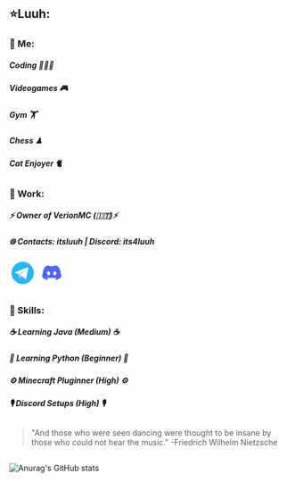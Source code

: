 ## ⭐️Luuh:

### 📌 Me:
##### **Coding** 🧑🏻‍💻 
##### **Videogames** 🎮
##### **Gym** 🏋️‍
#####  **Chess** ♟
##### **Cat Enjoyer** 🐈

##

### 📌 Work:
##### ⚡️ **Owner** of *VerionMC*  (🇮🇹)⚡️
##### 🌐 **Contacts:** itsluuh | Discord: its4luuh
<a href="https://t.me/ItsLuuh"><img src="images/telegramgif.png"></img></a>
<a href="https://discordapp.com/users/1126161868709429410"><img src="images/discordlogo.png"></img></a>
##

### 📌 Skills:
##### ☕️ Learning **Java** ___(Medium)___ ☕️
##### 🐍 Learning **Python** ***(Beginner)*** 🐍
##### ⚙️ Minecraft **Pluginner** ***(High)*** ⚙️
##### 🎙 Discord **Setups** ***(High)*** 🎙

##

> "And those who were seen dancing were thought to be insane by those who could not hear the music." -Friedrich Wilhelm Nietzsche
##

![Anurag's GitHub stats](https://github-readme-stats.vercel.app/api?username=itsluuh&count_private=true&show_icons=true&theme=github_dark)
